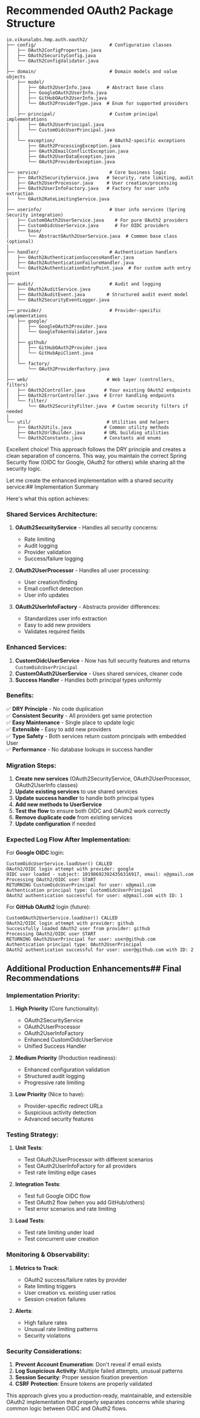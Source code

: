 # Recommended OAuth2 Package Structure

```
io.vikunalabs.hmp.auth.oauth2/
├── config/                           # Configuration classes
│   ├── OAuth2ConfigProperties.java
│   ├── OAuth2SecurityConfig.java
│   └── OAuth2ConfigValidator.java
│
├── domain/                           # Domain models and value objects
│   ├── model/
│   │   ├── OAuth2UserInfo.java      # Abstract base class
│   │   ├── GoogleOAuth2UserInfo.java
│   │   ├── GitHubOAuth2UserInfo.java
│   │   └── OAuth2ProviderType.java  # Enum for supported providers
│   │
│   ├── principal/                    # Custom principal implementations
│   │   ├── OAuth2UserPrincipal.java
│   │   └── CustomOidcUserPrincipal.java
│   │
│   └── exception/                    # OAuth2-specific exceptions
│       ├── OAuth2ProcessingException.java
│       ├── OAuth2EmailConflictException.java
│       ├── OAuth2UserDataException.java
│       └── OAuth2ProviderException.java
│
├── service/                          # Core business logic
│   ├── OAuth2SecurityService.java   # Security, rate limiting, audit
│   ├── OAuth2UserProcessor.java     # User creation/processing
│   ├── OAuth2UserInfoFactory.java   # Factory for user info extraction
│   └── OAuth2RateLimitingService.java
│
├── userinfo/                         # User info services (Spring Security integration)
│   ├── CustomOAuth2UserService.java    # For pure OAuth2 providers
│   ├── CustomOidcUserService.java      # For OIDC providers
│   └── base/
│       └── AbstractOAuth2UserService.java  # Common base class (optional)
│
├── handler/                          # Authentication handlers
│   ├── OAuth2AuthenticationSuccessHandler.java
│   ├── OAuth2AuthenticationFailureHandler.java
│   └── OAuth2AuthenticationEntryPoint.java  # For custom auth entry point
│
├── audit/                            # Audit and logging
│   ├── OAuth2AuditService.java
│   ├── OAuth2AuditEvent.java        # Structured audit event model
│   └── OAuth2SecurityEventLogger.java
│
├── provider/                         # Provider-specific implementations
│   ├── google/
│   │   ├── GoogleOAuth2Provider.java
│   │   └── GoogleTokenValidator.java
│   │
│   ├── github/
│   │   ├── GitHubOAuth2Provider.java
│   │   └── GitHubApiClient.java
│   │
│   └── factory/
│       └── OAuth2ProviderFactory.java
│
├── web/                             # Web layer (controllers, filters)
│   ├── OAuth2Controller.java       # Your existing OAuth2 endpoints
│   ├── OAuth2ErrorController.java  # Error handling endpoints
│   └── filter/
│       └── OAuth2SecurityFilter.java  # Custom security filters if needed
│
└── util/                            # Utilities and helpers
    ├── OAuth2Utils.java            # Common utility methods
    ├── OAuth2UrlBuilder.java       # URL building utilities
    └── OAuth2Constants.java        # Constants and enums
```

Excellent choice! This approach follows the DRY principle and creates a clean separation of concerns. This way, you maintain the correct Spring Security flow (OIDC for Google, OAuth2 for others) while sharing all the security logic.

Let me create the enhanced implementation with a shared security service:## Implementation Summary

Here's what this option achieves:

### **Shared Services Architecture:**

1. **OAuth2SecurityService** - Handles all security concerns:
    - Rate limiting
    - Audit logging
    - Provider validation
    - Success/failure logging

2. **OAuth2UserProcessor** - Handles all user processing:
    - User creation/finding
    - Email conflict detection
    - User info updates

3. **OAuth2UserInfoFactory** - Abstracts provider differences:
    - Standardizes user info extraction
    - Easy to add new providers
    - Validates required fields

### **Enhanced Services:**

1. **CustomOidcUserService** - Now has full security features and returns `CustomOidcUserPrincipal`
2. **CustomOAuth2UserService** - Uses shared services, cleaner code
3. **Success Handler** - Handles both principal types uniformly

### **Benefits:**

✅ **DRY Principle** - No code duplication  
✅ **Consistent Security** - All providers get same protection  
✅ **Easy Maintenance** - Single place to update logic  
✅ **Extensible** - Easy to add new providers  
✅ **Type Safety** - Both services return custom principals with embedded User  
✅ **Performance** - No database lookups in success handler

### **Migration Steps:**

1. **Create new services** (OAuth2SecurityService, OAuth2UserProcessor, OAuth2UserInfo classes)
2. **Update existing services** to use shared services
3. **Update success handler** to handle both principal types
4. **Add new methods to UserService**
5. **Test the flow** to ensure both OIDC and OAuth2 work correctly
6. **Remove duplicate code** from existing services
7. **Update configuration** if needed

### **Expected Log Flow After Implementation:**

For **Google OIDC** login:
```
CustomOidcUserService.loadUser() CALLED
OAuth2/OIDC login attempt with provider: google
OIDC user loaded - subject: 101986923924356316917, email: x@gmail.com
Processing OAuth2/OIDC user START
RETURNING CustomOidcUserPrincipal for user: x@gmail.com
Authentication principal type: CustomOidcUserPrincipal
OAuth2 authentication successful for user: x@gmail.com with ID: 1
```

For **GitHub OAuth2** login (future):
```
CustomOAuth2UserService.loadUser() CALLED  
OAuth2/OIDC login attempt with provider: github
Successfully loaded OAuth2 user from provider: github
Processing OAuth2/OIDC user START
RETURNING OAuth2UserPrincipal for user: user@github.com
Authentication principal type: OAuth2UserPrincipal
OAuth2 authentication successful for user: user@github.com with ID: 2
```

## Additional Production Enhancements## Final Recommendations

### **Implementation Priority:**

1. **High Priority** (Core functionality):
    - OAuth2SecurityService
    - OAuth2UserProcessor
    - OAuth2UserInfoFactory
    - Enhanced CustomOidcUserService
    - Unified Success Handler

2. **Medium Priority** (Production readiness):
    - Enhanced configuration validation
    - Structured audit logging
    - Progressive rate limiting

3. **Low Priority** (Nice to have):
    - Provider-specific redirect URLs
    - Suspicious activity detection
    - Advanced security features

### **Testing Strategy:**

1. **Unit Tests**:
    - Test OAuth2UserProcessor with different scenarios
    - Test OAuth2UserInfoFactory for all providers
    - Test rate limiting edge cases

2. **Integration Tests**:
    - Test full Google OIDC flow
    - Test OAuth2 flow (when you add GitHub/others)
    - Test error scenarios and rate limiting

3. **Load Tests**:
    - Test rate limiting under load
    - Test concurrent user creation

### **Monitoring & Observability:**

1. **Metrics to Track**:
    - OAuth2 success/failure rates by provider
    - Rate limiting triggers
    - User creation vs. existing user ratios
    - Session creation failures

2. **Alerts**:
    - High failure rates
    - Unusual rate limiting patterns
    - Security violations

### **Security Considerations:**

1. **Prevent Account Enumeration**: Don't reveal if email exists
2. **Log Suspicious Activity**: Multiple failed attempts, unusual patterns
3. **Session Security**: Proper session fixation prevention
4. **CSRF Protection**: Ensure tokens are properly validated

This approach gives you a production-ready, maintainable, and extensible OAuth2 implementation that properly separates concerns while sharing common logic between OIDC and OAuth2 flows.
